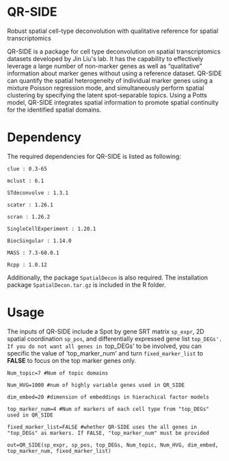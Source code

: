 # QR-SIDE
Robust spatial cell-type deconvolution with qualitative reference for spatial transcriptomics

QR-SIDE is a package for cell type deconvolution on spatial transcriptomics datasets developed by Jin Liu's lab. It has the capability to effectively leverage a large number of non-marker genes as well as “qualitative” information about marker genes without using a reference dataset. QR-SIDE can quantify the spatial heterogeneity of individual marker genes using a mixture Poisson regression mode, and simultaneously perform spatial clustering by specifying the latent spot-separable topics. Using a Potts model, QR-SIDE integrates spatial information to promote spatial continuity for the identified spatial domains. 

# Dependency
The required dependencies for QR-SIDE is listed as following:

`clue : 0.3-65`

`mclust : 6.1`

`STdeconvolve : 1.3.1` 

`scater : 1.26.1` 

`scran : 1.26.2` 

`SingleCellExperiment : 1.20.1` 

`BiocSingular : 1.14.0` 

`MASS : 7.3-60.0.1`

`Rcpp : 1.0.12`

Additionally, the package `SpatialDecon` is also required. The installation package `SpatialDecon.tar.gz` is included in the R folder.

# Usage
The inputs of QR-SIDE include a Spot by gene SRT matrix `sp_expr`, 2D spatial coordination `sp_pos`, and differentially expressed gene list `top_DEGs'. If you do not want all genes in `top_DEGs' to be involved, you can specific the value of 'top_marker_num' and turn `fixed_marker_list` to **FALSE** to focus on the top marker genes only.

`Num_topic=7 #Num of topic domains`

`Num_HVG=1000 #num of highly variable genes used in QR_SIDE`

`dim_embed=20 #dimension of embeddings in hierachical factor models`

`top_marker_num=4 #Num of markers of each cell type from "top_DEGs" used in QR_SIDE `

`fixed_marker_list=FALSE #whether QR-SIDE uses the all genes in "top_DEGs" as markers. If FALSE, "top_marker_num" must be provided`

`out=QR_SIDE(sp_expr, sp_pos, top_DEGs, Num_topic, Num_HVG, dim_embed, top_marker_num, fixed_marker_list)`
